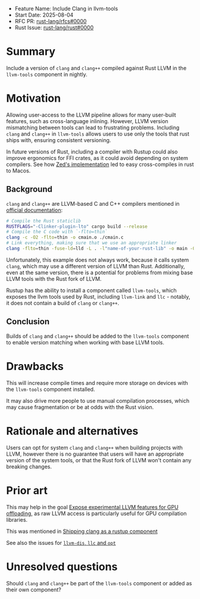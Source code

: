 - Feature Name: Include Clang in llvm-tools
- Start Date: 2025-08-04
- RFC PR: [rust-lang/rfcs#0000]()
- Rust Issue: [rust-lang/rust#0000](https://github.com/rust-lang/rust/issues/0000)

# Summary
[summary]: #summary

Include a version of `clang` and `clang++` compiled against Rust LLVM in the `llvm-tools` component in nightly.

# Motivation
[motivation]: #motivation

Allowing user-access to the LLVM pipeline allows for many user-built features, such as cross-language inlining. However, LLVM version mismatching between tools can lead to frustrating problems. Including `clang` and `clang++` in `llvm-tools` allows users to use only the tools that rust ships with, ensuring consistent versioning.

In future versions of Rust, including a compiler with Rustup could also improve ergonomics for FFI crates, as it could avoid depending on system compilers. See how [Zed's implementation](https://actually.fyi/posts/zig-makes-rust-cross-compilation-just-work/) led to easy cross-compiles in rust to Macos.

## Background

`clang` and `clang++` are LLVM-based C and C++ compilers mentioned in [official documentation](https://doc.rust-lang.org/rustc/linker-plugin-lto.html):
```bash
# Compile the Rust staticlib
RUSTFLAGS="-Clinker-plugin-lto" cargo build --release
# Compile the C code with `-flto=thin`
clang -c -O2 -flto=thin -o cmain.o ./cmain.c
# Link everything, making sure that we use an appropriate linker
clang -flto=thin -fuse-ld=lld -L . -l"name-of-your-rust-lib" -o main -O2 ./cmain.o
```
Unfortunately, this example does not always work, because it calls system `clang`, which may use a different version of LLVM than Rust. Additionally, even at the same version, there is a potential for problems from mixing base LLVM tools with the Rust fork of LLVM.

Rustup has the ability to install a component called `llvm-tools`, which exposes the llvm tools used by Rust, including `llvm-link` and `llc` - notably, it does not contain a build of `clang` or `clang++`.

## Conclusion

Builds of `clang` and `clang++` should be added to the `llvm-tools` component to enable version matching when working with base LLVM tools.

# Drawbacks
[drawbacks]: #drawbacks

This will increase compile times and require more storage on devices with the `llvm-tools` component installed.

It may also drive more people to use manual compilation processes, which may cause fragmentation or be at odds with the Rust vision.

# Rationale and alternatives
[rationale-and-alternatives]: #rationale-and-alternatives

Users can opt for system `clang` and `clang++` when building projects with LLVM, however there is no guarantee that users will have an appropriate version of the system tools, or that the Rust fork of LLVM won't contain any breaking changes.

# Prior art
[prior-art]: #prior-art

This may help in the goal [Expose experimental LLVM features for GPU offloading](https://rust-lang.github.io/rust-project-goals/2025h1/GPU-Offload.html), as raw LLVM access is particularly useful for GPU compilation libraries.

This was mentioned in [Shipping clang as a rustup component](https://github.com/rust-lang/rust/issues/56371)

See also the issues for [`llvm-dis`, `llc` and `opt`](https://github.com/rust-lang/rust/issues/55890)

# Unresolved questions
[unresolved-questions]: #unresolved-questions

Should `clang` and `clang++` be part of the `llvm-tools` component or added as their own component?
